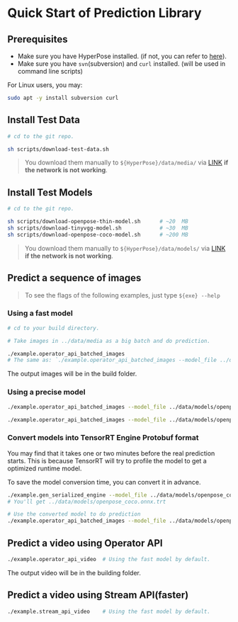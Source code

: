 # Quick Start of Prediction Library

## Prerequisites

* Make sure you have HyperPose installed. (if not, you can refer to [here](../install/prediction.md)).
* Make sure you have `svn`(subversion) and `curl` installed. (will be used in command line scripts)

For Linux users, you may:

```bash
sudo apt -y install subversion curl
```

## Install Test Data

```bash
# cd to the git repo.

sh scripts/download-test-data.sh
```

> You download them manually to `${HyperPose}/data/media/` via [LINK](https://github.com/CMU-Perceptual-Computing-Lab/openpose/tree/master/examples/media) **if the network is not working**.

## Install Test Models

```bash
# cd to the git repo.

sh scripts/download-openpose-thin-model.sh      # ~20  MB
sh scripts/download-tinyvgg-model.sh            # ~30  MB
sh scripts/download-openpose-coco-model.sh      # ~200 MB
```

> You download them manually to `${HyperPose}/data/models/` via [LINK](https://github.com/tensorlayer/pretrained-models/tree/master/models/hyperpose) **if the network is not working**.

## Predict a sequence of images

> To see the flags of the following examples, just type `${exe} --help`

### Using a fast model

```bash
# cd to your build directory.

# Take images in ../data/media as a big batch and do prediction.

./example.operator_api_batched_images 
# The same as: `./example.operator_api_batched_images --model_file ../data/models/hao28-600000-256x384.uff --input_folder ../data/media --input_width 384 --input_height 256`
```

The output images will be in the build folder.

### Using a precise model

```bash
./example.operator_api_batched_images --model_file ../data/models/openpose_thin.onnx --input_width 432 --input_height 368 

./example.operator_api_batched_images --model_file ../data/models/openpose_coco.onnx --input_width 656 --input_height 368 
```

### Convert models into TensorRT Engine Protobuf format

You may find that it takes one or two minutes before the real prediction starts. This is because TensorRT will try to profile the model to get a optimized runtime model. 

To save the model conversion time, you can convert it in advance.

```bash
./example.gen_serialized_engine --model_file ../data/models/openpose_coco.onnx --input_width 656 --input_height 368 --max_batch_size 20
# You'll get ../data/models/openpose_coco.onnx.trt

# Use the converted model to do prediction
./example.operator_api_batched_images --model_file ../data/models/openpose_coco.onnx.trt --input_width 656 --input_height 368
```

## Predict a video using Operator API

```bash
./example.operator_api_video  # Using the fast model by default.
```

The output video will be in the building folder.

## Predict a video using Stream API(faster)

```bash
./example.stream_api_video    # Using the fast model by default.
```



